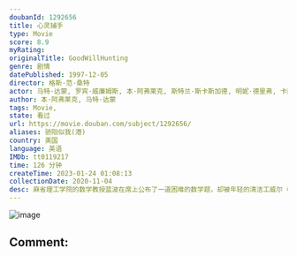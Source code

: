 ```yaml
---
doubanId: 1292656
title: 心灵捕手
type: Movie
score: 8.9
myRating: 
originalTitle: GoodWillHunting
genre: 剧情
datePublished: 1997-12-05
director: 格斯·范·桑特
actor: 马特·达蒙, 罗宾·威廉姆斯, 本·阿弗莱克, 斯特兰·斯卡斯加德, 明妮·德里弗, 卡西·阿弗莱克, 科尔·豪瑟, 约翰·迈顿, 丹·华盛顿, 艾莉森·福兰德, 维克·萨海, 史蒂文·科兹洛夫斯基, 斯科特·威廉姆·文特斯, 吉米·弗林, 乔治·普林普顿, 弗朗切斯科·克莱门特
author: 本·阿弗莱克, 马特·达蒙
tags: Movie, 
state: 看过
url: https://movie.douban.com/subject/1292656/
aliases: 骄阳似我(港)
country: 美国
language: 英语
IMDb: tt0119217
time: 126 分钟
createTime: 2023-01-24 01:08:13
collectionDate: 2020-11-04
desc: 麻省理工学院的数学教授蓝波在席上公布了一道困难的数学题，却被年轻的清洁工威尔（马特·戴蒙饰）解了出来。可是威尔却是个问题少年，成天和好朋友查克（本·阿弗莱特饰）等人四处闲逛，打架滋事。当蓝波找到这...
---
```


![image](p480965695.jpg)

Comment: 
---

